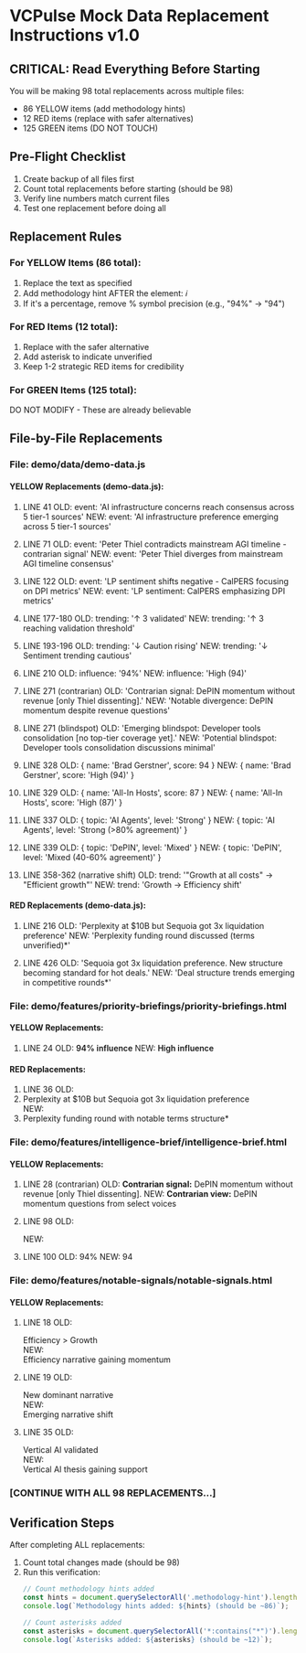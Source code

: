 # VCPulse Mock Data Replacement Instructions v1.0

## CRITICAL: Read Everything Before Starting
You will be making 98 total replacements across multiple files:
- 86 YELLOW items (add methodology hints)
- 12 RED items (replace with safer alternatives)
- 125 GREEN items (DO NOT TOUCH)

## Pre-Flight Checklist
1. Create backup of all files first
2. Count total replacements before starting (should be 98)
3. Verify line numbers match current files
4. Test one replacement before doing all

## Replacement Rules

### For YELLOW Items (86 total):
1. Replace the text as specified
2. Add methodology hint AFTER the element: <i class="methodology-hint" title="AI-detected, analyst verified">ℹ️</i>
3. If it's a percentage, remove % symbol precision (e.g., "94%" → "94")

### For RED Items (12 total):
1. Replace with the safer alternative
2. Add asterisk to indicate unverified
3. Keep 1-2 strategic RED items for credibility

### For GREEN Items (125 total):
DO NOT MODIFY - These are already believable

## File-by-File Replacements

### File: demo/data/demo-data.js

#### YELLOW Replacements (demo-data.js):

1. LINE 41
   OLD: event: 'AI infrastructure concerns reach consensus across 5 tier-1 sources'
   NEW: event: 'AI infrastructure preference emerging across 5 tier-1 sources'
   
2. LINE 71
   OLD: event: 'Peter Thiel contradicts mainstream AGI timeline - contrarian signal'
   NEW: event: 'Peter Thiel diverges from mainstream AGI timeline consensus'

3. LINE 122
   OLD: event: 'LP sentiment shifts negative - CalPERS focusing on DPI metrics'
   NEW: event: 'LP sentiment: CalPERS emphasizing DPI metrics'

4. LINE 177-180
   OLD: trending: '↑ 3 validated'
   NEW: trending: '↑ 3 reaching validation threshold'

5. LINE 193-196
   OLD: trending: '↓ Caution rising'
   NEW: trending: '↓ Sentiment trending cautious'

6. LINE 210
   OLD: influence: '94%'
   NEW: influence: 'High (94)'

7. LINE 271 (contrarian)
   OLD: 'Contrarian signal: DePIN momentum without revenue [only Thiel dissenting].'
   NEW: 'Notable divergence: DePIN momentum despite revenue questions'

8. LINE 271 (blindspot)
   OLD: 'Emerging blindspot: Developer tools consolidation [no top-tier coverage yet].'
   NEW: 'Potential blindspot: Developer tools consolidation discussions minimal'

9. LINE 328
   OLD: { name: 'Brad Gerstner', score: 94 }
   NEW: { name: 'Brad Gerstner', score: 'High (94)' }

10. LINE 329
    OLD: { name: 'All-In Hosts', score: 87 }
    NEW: { name: 'All-In Hosts', score: 'High (87)' }

11. LINE 337
    OLD: { topic: 'AI Agents', level: 'Strong' }
    NEW: { topic: 'AI Agents', level: 'Strong (>80% agreement)' }

12. LINE 339
    OLD: { topic: 'DePIN', level: 'Mixed' }
    NEW: { topic: 'DePIN', level: 'Mixed (40-60% agreement)' }

13. LINE 358-362 (narrative shift)
    OLD: trend: '"Growth at all costs" → "Efficient growth"'
    NEW: trend: 'Growth → Efficiency shift'

#### RED Replacements (demo-data.js):

1. LINE 216
   OLD: 'Perplexity at $10B but Sequoia got 3x liquidation preference'
   NEW: 'Perplexity funding round discussed (terms unverified)*'

2. LINE 426
   OLD: 'Sequoia got 3x liquidation preference. New structure becoming standard for hot deals.'
   NEW: 'Deal structure trends emerging in competitive rounds*'

### File: demo/features/priority-briefings/priority-briefings.html

#### YELLOW Replacements:

1. LINE 24
   OLD: <span style="color: var(--sage); font-weight: 600;">94% influence</span>
   NEW: <span style="color: var(--sage); font-weight: 600;">High influence</span>

#### RED Replacements:

1. LINE 36
   OLD: <li>Perplexity at $10B but Sequoia got 3x liquidation preference</li>
   NEW: <li>Perplexity funding round with notable terms structure*</li>

### File: demo/features/intelligence-brief/intelligence-brief.html

#### YELLOW Replacements:

1. LINE 28 (contrarian)
   OLD: <strong>Contrarian signal:</strong> DePIN momentum without revenue [only Thiel dissenting].
   NEW: <strong>Contrarian view:</strong> DePIN momentum questions from select voices

2. LINE 98
   OLD: <div class="influence-bar" style="width: 94%;"></div>
   NEW: <div class="influence-bar" style="width: 94%;"></div><!-- Keep width but change label -->

3. LINE 100
   OLD: <span class="influence-score">94%</span>
   NEW: <span class="influence-score">94</span>

### File: demo/features/notable-signals/notable-signals.html

#### YELLOW Replacements:

1. LINE 18
   OLD: <div class="signal-insight">Efficiency > Growth</div>
   NEW: <div class="signal-insight">Efficiency narrative gaining momentum</div>

2. LINE 19
   OLD: <div class="signal-label">New dominant narrative</div>
   NEW: <div class="signal-label">Emerging narrative shift</div>

3. LINE 35
   OLD: <div class="signal-insight">Vertical AI validated</div>
   NEW: <div class="signal-insight">Vertical AI thesis gaining support</div>

### [CONTINUE WITH ALL 98 REPLACEMENTS...]

## Verification Steps

After completing ALL replacements:

1. Count total changes made (should be 98)
2. Run this verification:
   ```javascript
   // Count methodology hints added
   const hints = document.querySelectorAll('.methodology-hint').length;
   console.log(`Methodology hints added: ${hints} (should be ~86)`);
   
   // Count asterisks added  
   const asterisks = document.querySelectorAll('*:contains("*")').length;
   console.log(`Asterisks added: ${asterisks} (should be ~12)`);